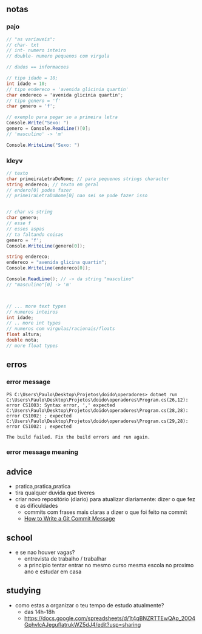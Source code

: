 ## notas
### pajo
```c#
// "as variaveis":
// char- txt 
// int- numero inteiro
// double- numero pequenos com virgula

// dados == informacoes

// tipo idade = 10;
int idade = 10;
// tipo endereco = 'avenida glicinia quartin' 
char endereco = 'avenida glicinia quartin';
// tipo genero = 'f' 
char genero = 'f';

// exemplo para pegar so a primeira letra
Console.Write("Sexo: ")
genero = Console.ReadLine()[0];
// 'masculino' -> 'm'

Console.WriteLine("Sexo: ")
```

### kleyv

```c#
// texto
char primeiraLetraDoNome; // para pequenos strings character
string endereco; // texto em geral
// endero[0] podes fazer
// primeiraLetraDoNome[0] nao sei se pode fazer isso


// char vs string
char genero;
// esse f
// esses aspas
// ta faltando coisas
genero = 'f';
Console.WriteLine(genero[0]);

string endereco;
endereco = "avenida glicina quartin";
Console.WriteLine(endereco[0]);

Console.ReadLine(); // -> da string "masculino"
// "masculino"[0] -> 'm'



// ... more text types
// numeros inteiros
int idade;
// .. more int types
// numeros com virgulas/racionais/floats
float altura;
double nota;
// more float types


```

## erros
### error message
```
PS C:\Users\Paulo\Desktop\Projetos\doido\operadores> dotnet run
C:\Users\Paulo\Desktop\Projetos\doido\operadores\Program.cs(26,12): error CS1003: Syntax error, ',' expected
C:\Users\Paulo\Desktop\Projetos\doido\operadores\Program.cs(28,28): error CS1002: ; expected
C:\Users\Paulo\Desktop\Projetos\doido\operadores\Program.cs(29,28): error CS1002: ; expected

The build failed. Fix the build errors and run again.
```
### error message meaning

## advice
- pratica,pratica,pratica
- tira qualquer duvida que tiveres
- criar novo repositório (diario) para atualizar diariamente: dizer o que fez e as dificuldades
  - commits com frases mais claras a dizer o que foi feito na commit
  - [How to Write a Git Commit Message](https://cbea.ms/git-commit/)

## school
- e se nao houver vagas?
  - entrevista de trabalho / trabalhar
  - a principio tentar entrar no mesmo curso mesma escola no proximo ano e estudar em casa

## studying
- como estas a organizar o teu tempo de estudo atualmente?
  - das 14h-18h
  - https://docs.google.com/spreadsheets/d/1t4qBNZRTTEwQAp_20O4GphvlcAJeguflatrukWZ5dJ4/edit?usp=sharing
